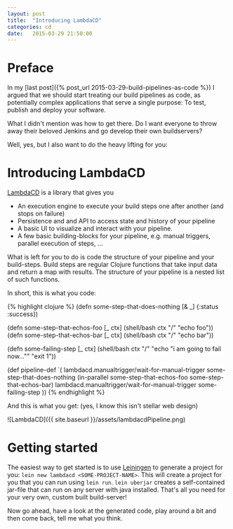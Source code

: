 ```yaml
---
layout: post
title:  "Introducing LambdaCD"
categories: cd
date:   2015-03-29 21:50:00
---
```


Preface
=======

In my [last post]({% post_url 2015-03-29-build-pipelines-as-code %}) I argued that we should start treating our build pipelines as code, as potentially complex applications that serve a single purpose: To test, publish and deploy your software. 

What I didn't mention was how to get there. Do I want everyone to throw away their beloved Jenkins and go develop their own buildservers? 

Well, yes, but I also want to do the heavy lifting for you: 

Introducing LambdaCD
====================

[LambdaCD](https://github.com/flosell/lambdacd) is a library that gives you 

* An execution engine to execute your build steps one after another (and stops on failure)
* Persistence and and API to access state and history of your pipeline
* A basic UI to visualize and interact with your pipeline. 
* A few basic building-blocks for your pipeline, e.g. manual triggers, parallel execution of steps, ...

What is left for you to do is code the structure of your pipeline and your build-steps. 
Build steps are regular Clojure functions that take input data and return a map with results.
The structure of your pipeline is a nested list of such functions. 

In short, this is what you code: 

{% highlight clojure %}
(defn some-step-that-does-nothing [& _]
  {:status :success})

(defn some-step-that-echos-foo [_ ctx]
  (shell/bash ctx "/" "echo foo"))
(defn some-step-that-echos-bar [_ ctx]
  (shell/bash ctx "/" "echo bar"))

(defn some-failing-step [_ ctx]
  (shell/bash ctx "/" "echo \"i am going to fail now...\"" "exit 1"))

(def pipeline-def
  `(
    lambdacd.manualtrigger/wait-for-manual-trigger
    some-step-that-does-nothing
    (in-parallel
      some-step-that-echos-foo
      some-step-that-echos-bar)
    lambdacd.manualtrigger/wait-for-manual-trigger
    some-failing-step
  ))
{% endhighlight %}

And this is what you get: (yes, I know this isn't stellar web design)

![LambdaCD]({{ site.baseurl }}/assets/lambdacdPipeline.png)



Getting started
===============

The easiest way to get started is to use [Leiningen](http://leiningen.org/) to generate a project for you: `lein new lambdacd <SOME-PROJECT-NAME>`. This will create a project for you that you can run using `lein run`. `lein uberjar` creates a self-contained jar-file that can run on any server with java installed. That's all you need for your very own, custom built build-server!

Now go ahead, have a look at the generated code, play around a bit and then come back, tell me what you think.
